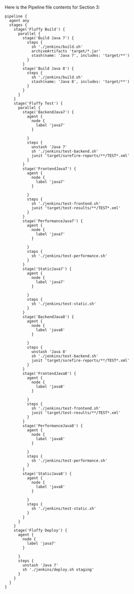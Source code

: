 Here is the Pipeline file contents for Section 3:

    pipeline {
      agent any
      stages {
        stage('Fluffy Build') {
          parallel {
            stage('Build Java 7') {
              steps {
                sh './jenkins/build.sh'
                archiveArtifacts 'target/*.jar'
                stash(name: 'Java 7', includes: 'target/**')
              }
            }
            stage('Build Java 8') {
              steps {
                sh './jenkins/build.sh'
                stash(name: 'Java 8', includes: 'target/**')
              }
            }
          }
        }
        stage('Fluffy Test') {
          parallel {
            stage('BackendJava7') {
              agent {
                node {
                  label 'java7'
                }

              }
              steps {
                unstash 'Java 7'
                sh './jenkins/test-backend.sh'
                junit 'target/surefire-reports/**/TEST*.xml'
              }
            }
            stage('FrontendJava7') {
              agent {
                node {
                  label 'java7'
                }

              }
              steps {
                sh './jenkins/test-frontend.sh'
                junit 'target/test-results/**/TEST*.xml'
              }
            }
            stage('PerformanceJava7') {
              agent {
                node {
                  label 'java7'
                }

              }
              steps {
                sh './jenkins/test-performance.sh'
              }
            }
            stage('StaticJava7') {
              agent {
                node {
                  label 'java7'
                }

              }
              steps {
                sh './jenkins/test-static.sh'
              }
            }
            stage('BackendJava8') {
              agent {
                node {
                  label 'java8'
                }

              }
              steps {
                unstash 'Java 8'
                sh './jenkins/test-backend.sh'
                junit 'target/surefire-reports/**/TEST*.xml'
              }
            }
            stage('FrontendJava8') {
              agent {
                node {
                  label 'java8'
                }

              }
              steps {
                sh './jenkins/test-frontend.sh'
                junit 'target/test-results/**/TEST*.xml'
              }
            }
            stage('PerformanceJava8') {
              agent {
                node {
                  label 'java8'
                }

              }
              steps {
                sh './jenkins/test-performance.sh'
              }
            }
            stage('StaticJava8') {
              agent {
                node {
                  label 'java8'
                }

              }
              steps {
                sh './jenkins/test-static.sh'
              }
            }
          }
        }
        stage('Fluffy Deploy') {
          agent {
            node {
              label 'java7'
            }

          }
          steps {
            unstash 'Java 7'
            sh './jenkins/deploy.sh staging'
          }
        }
      }
    }
